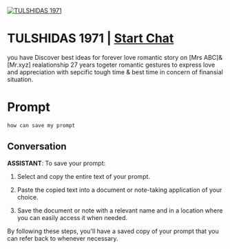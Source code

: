 
[![TULSHIDAS 1971](https://flow-prompt-covers.s3.us-west-1.amazonaws.com/icon/vintage/vint_2.png)](https://gptcall.net/chat.html?data=%7B%22contact%22%3A%7B%22id%22%3A%22NJcDrXuwUAAhWqPZqmbLZ%22%2C%22flow%22%3Atrue%7D%7D)
# TULSHIDAS 1971 | [Start Chat](https://gptcall.net/chat.html?data=%7B%22contact%22%3A%7B%22id%22%3A%22NJcDrXuwUAAhWqPZqmbLZ%22%2C%22flow%22%3Atrue%7D%7D)
you have Discover best ideas for forever love romantic story on [Mrs ABC]& [Mr.xyz] realationship 27 years togeter romantic gestures to express love and appreciation with sepcific tough time & best time in concern of finansial situation.

# Prompt

```
how can save my prompt
```

## Conversation

**ASSISTANT**: To save your prompt:



1. Select and copy the entire text of your prompt.

2. Paste the copied text into a document or note-taking application of your choice.

3. Save the document or note with a relevant name and in a location where you can easily access it when needed.



By following these steps, you'll have a saved copy of your prompt that you can refer back to whenever necessary.


